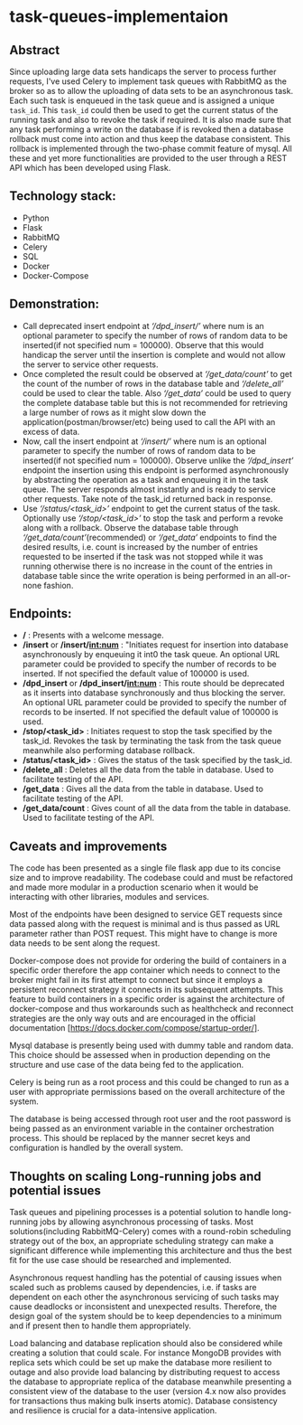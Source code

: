 # task-queues-implementaion

## Abstract
Since uploading large data sets handicaps the server to process further requests, I've used Celery to implement task queues with RabbitMQ as the broker so as to allow the uploading of data sets to be an asynchronous task. Each such task is enqueued in the task queue and is assigned a unique `task_id`. This `task_id` could then be used to get the current status of the running task and also to revoke the task if required. It is also made sure that any task performing a write on the database if is revoked then a database rollback must come into action and thus keep the database consistent. This rollback is implemented through the two-phase commit feature of mysql. All these and yet more functionalities are provided to the user through a REST API which has been developed using Flask.

## Technology stack:
- Python
- Flask
- RabbitMQ
- Celery
- SQL
- Docker
- Docker-Compose

## Demonstration:
- Call deprecated insert endpoint at *‘/dpd_insert/<num>’* where num is an optional parameter to specify the number of rows of random data to be inserted(if not specified num = 100000). Observe that this would handicap the server until the insertion is complete and would not allow the server to service other requests.
- Once completed the result could be observed at *‘/get_data/count’* to get the count of the number of rows in the database table and *‘/delete_all’* could be used to clear the table. Also *‘/get_data’* could be used to query the complete database table but this is not recommended for retrieving a large number of rows as it might slow down the application(postman/browser/etc) being used to call the API with an excess of data.
- Now, call the insert endpoint at *‘/insert/<num>’* where num is an optional parameter to specify the number of rows of random data to be inserted(if not specified num = 100000). Observe unlike the *‘/dpd_insert’* endpoint the insertion using this endpoint is performed asynchronously by abstracting the operation as a task and enqueuing it in the task queue. The server responds almost instantly and is ready to service other requests. Take note of the task_id returned back in response.
- Use *‘/status/<task_id>’* endpoint to get the current status of the task. Optionally use *‘/stop/<task_id>’* to stop the task and perform a revoke along with a rollback. Observe the database table through *‘/get_data/count’*(recommended) or *‘/get_data’* endpoints to find the desired results, i.e. count is increased by the number of entries requested to be inserted if the task was not stopped while it was running otherwise there is no increase in the count of the entries in database table since the write operation is being performed in an all-or-none fashion.

## Endpoints:
- **/** : Presents with a welcome message.
- **/insert** or **/insert/<int:num>** : "Initiates request for insertion into database asynchronously by enqueuing it int0 the task queue. An optional URL parameter could be provided to specify the number of records to be inserted. If not specified the default value of 100000 is used.
- **/dpd_insert** or **/dpd_insert/<int:num>** : This route should be deprecated as it inserts into database synchronously and thus blocking the server. An optional URL parameter could be provided to specify the number of records to be inserted. If not specified the default value of 100000 is used.
- **/stop/<task_id>** : Initiates request to stop the task specified by the task_id. Revokes the task by terminating the task from the task queue meanwhile also performing database rollback.
- **/status/<task_id>** : Gives the status of the task specified by the task_id.
- **/delete_all** : Deletes all the data from the table in database. Used to facilitate testing of the API.
- **/get_data** : Gives all the data from the table in database. Used to facilitate testing of the API.
- **/get_data/count** : Gives count of all the data from the table in database. Used to facilitate testing of the API.

## Caveats and improvements
The code has been presented as a single file flask app due to its concise size and to improve readability. The codebase could and must be refactored and made more modular in a production scenario when it would be interacting with other libraries, modules and services.

Most of the endpoints have been designed to service GET requests since data passed along with the request is minimal and is thus passed as URL parameter rather than POST request. This might have to change is more data needs to be sent along the request.

Docker-compose does not provide for ordering the build of containers in a specific order therefore the app container which needs to connect to the broker might fail in its first attempt to connect but since it employs a persistent reconnect strategy it connects in its subsequent attempts. This feature to build containers in a specific order is against the architecture of docker-compose and thus workarounds such as healthcheck and reconnect strategies are the only way outs and are encouraged in the official documentation [https://docs.docker.com/compose/startup-order/].

Mysql database is presently being used with dummy table and random data. This choice should be assessed when in production depending on the structure and use case of the data being fed to the application.

Celery is being run as a root process and this could be changed to run as a user with appropriate permissions based on the overall architecture of the system.

The database is being accessed through root user and the root password is being passed as an environment variable in the container orchestration process. This should be replaced by the manner secret keys and configuration is handled by the overall system.


## Thoughts on scaling Long-running jobs and potential issues
Task queues and pipelining processes is a potential solution to handle long-running jobs by allowing asynchronous processing of tasks. Most solutions(including RabbitMQ-Celery) comes with a round-robin scheduling strategy out of the box, an appropriate scheduling strategy can make a significant difference while implementing this architecture and thus the best fit for the use case should be researched and implemented. 

Asynchronous request handling has the potential of causing issues when scaled such as problems caused by dependencies, i.e. if tasks are dependent on each other the asynchronous servicing of such tasks may cause deadlocks or inconsistent and unexpected results. Therefore, the design goal of the system should be to keep dependencies to a minimum and if present then to handle them appropriately.

Load balancing and database replication should also be considered while creating a solution that could scale. For instance MongoDB provides with replica sets which could be set up make the database more resilient to outage and also provide load balancing by distributing request to access the database to appropriate replica of the database meanwhile presenting a consistent view of the database to the user (version 4.x now also provides for transactions thus making bulk inserts atomic). Database consistency and resilience is crucial for a data-intensive application.
